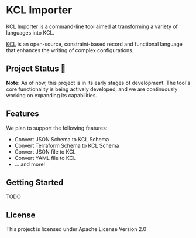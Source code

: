 # KCL Importer

KCL Importer is a command-line tool aimed at transforming a variety of languages into KCL.

[KCL](https://github.com/kcl-lang/kcl) is an open-source, constraint-based record and functional language that enhances the writing of complex configurations.

## Project Status 🚧

**Note:** As of now, this project is in its early stages of development. The tool's core functionality is being actively developed, and we are continuously working on expanding its capabilities.

## Features

We plan to support the following features:

* Convert JSON Schema to KCL Schema
* Convert Terraform Schema to KCL Schema
* Convert JSON file to KCL
* Convert YAML file to KCL
* ... and more!

## Getting Started

TODO

## License

This project is licensed under Apache License Version 2.0
